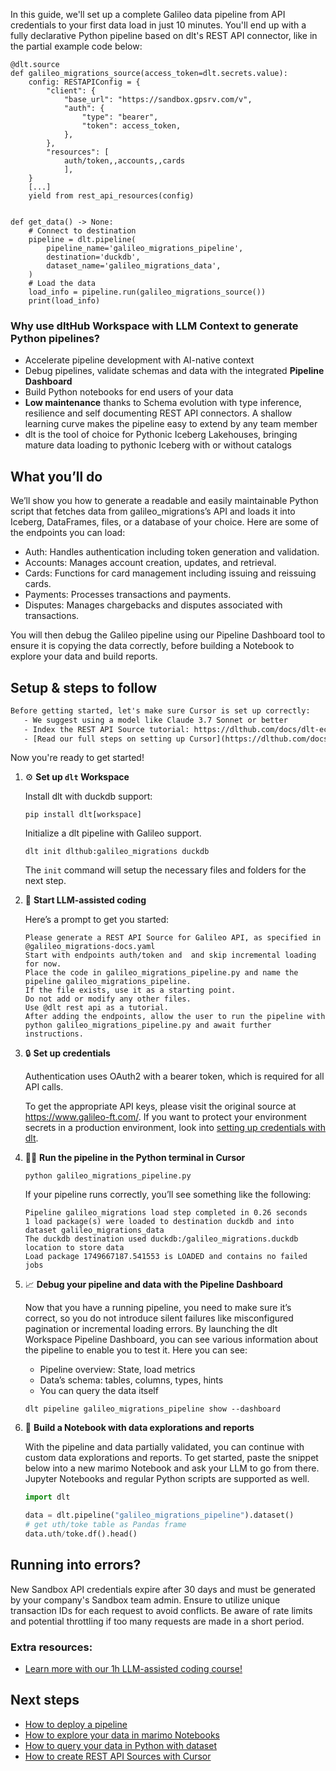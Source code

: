 In this guide, we'll set up a complete Galileo data pipeline from API credentials to your first data load in just 10 minutes. You'll end up with a fully declarative Python pipeline based on dlt's REST API connector, like in the partial example code below:

```python-outcome
@dlt.source
def galileo_migrations_source(access_token=dlt.secrets.value):
    config: RESTAPIConfig = {
        "client": {
            "base_url": "https://sandbox.gpsrv.com/v",
            "auth": {
                "type": "bearer",
                "token": access_token,
            },
        },
        "resources": [
            auth/token,,accounts,,cards
            ],
    }
    [...]
    yield from rest_api_resources(config)


def get_data() -> None:
    # Connect to destination
    pipeline = dlt.pipeline(
        pipeline_name='galileo_migrations_pipeline',
        destination='duckdb',
        dataset_name='galileo_migrations_data', 
    )
    # Load the data
    load_info = pipeline.run(galileo_migrations_source())
    print(load_info) 
```

### Why use dltHub Workspace with LLM Context to generate Python pipelines?

- Accelerate pipeline development with AI-native context
- Debug pipelines, validate schemas and data with the integrated **Pipeline Dashboard**
- Build Python notebooks for end users of your data
- **Low maintenance** thanks to Schema evolution with type inference, resilience and self documenting REST API connectors. A shallow learning curve makes the pipeline easy to extend by any team member
- dlt is the tool of choice for Pythonic Iceberg Lakehouses, bringing mature data loading to pythonic Iceberg with or without catalogs

## What you’ll do

We’ll show you how to generate a readable and easily maintainable Python script that fetches data from galileo_migrations’s API and loads it into Iceberg, DataFrames, files, or a database of your choice. Here are some of the endpoints you can load:

- Auth: Handles authentication including token generation and validation.
- Accounts: Manages account creation, updates, and retrieval.
- Cards: Functions for card management including issuing and reissuing cards.
- Payments: Processes transactions and payments.
- Disputes: Manages chargebacks and disputes associated with transactions.

You will then debug the Galileo pipeline using our Pipeline Dashboard tool to ensure it is copying the data correctly, before building a Notebook to explore your data and build reports.

## Setup & steps to follow

```default
Before getting started, let's make sure Cursor is set up correctly:
   - We suggest using a model like Claude 3.7 Sonnet or better
   - Index the REST API Source tutorial: https://dlthub.com/docs/dlt-ecosystem/verified-sources/rest_api/ and add it to context as **@dlt rest api**
   - [Read our full steps on setting up Cursor](https://dlthub.com/docs/dlt-ecosystem/llm-tooling/cursor-restapi#23-configuring-cursor-with-documentation)
```

Now you're ready to get started!

1. ⚙️ **Set up `dlt` Workspace**
    
    Install dlt with duckdb support:
    ```shell
    pip install dlt[workspace]
    ```

    Initialize a dlt pipeline with Galileo support.
    ```shell
    dlt init dlthub:galileo_migrations duckdb
    ```

    The `init` command will setup the necessary files and folders for the next step.
    
2. 🤠 **Start LLM-assisted coding**
    
    Here’s a prompt to get you started:
    
    ```prompt
    Please generate a REST API Source for Galileo API, as specified in @galileo_migrations-docs.yaml 
    Start with endpoints auth/token and  and skip incremental loading for now. 
    Place the code in galileo_migrations_pipeline.py and name the pipeline galileo_migrations_pipeline. 
    If the file exists, use it as a starting point. 
    Do not add or modify any other files. 
    Use @dlt rest api as a tutorial. 
    After adding the endpoints, allow the user to run the pipeline with python galileo_migrations_pipeline.py and await further instructions.
    ```

    
3. 🔒 **Set up credentials** 
    
    Authentication uses OAuth2 with a bearer token, which is required for all API calls.
    
    To get the appropriate API keys, please visit the original source at https://www.galileo-ft.com/.
    If you want to protect your environment secrets in a production environment, look into [setting up credentials with dlt](https://dlthub.com/docs/walkthroughs/add_credentials).
    
4. 🏃‍♀️ **Run the pipeline in the Python terminal in Cursor**
    
    ```shell
    python galileo_migrations_pipeline.py
    ```
    
    If your pipeline runs correctly, you’ll see something like the following:
    
    ```shell
    Pipeline galileo_migrations load step completed in 0.26 seconds
    1 load package(s) were loaded to destination duckdb and into dataset galileo_migrations_data
    The duckdb destination used duckdb:/galileo_migrations.duckdb location to store data
    Load package 1749667187.541553 is LOADED and contains no failed jobs
    ```
    
5. 📈 **Debug your pipeline and data with the Pipeline Dashboard**

    Now that you have a running pipeline, you need to make sure it’s correct, so you do not introduce silent failures like misconfigured pagination or incremental loading errors. By launching the dlt Workspace Pipeline Dashboard, you can see various information about the pipeline to enable you to test it. Here you can see:
    - Pipeline overview: State, load metrics
    - Data’s schema: tables, columns, types, hints
    - You can query the data itself
    
    ```shell
    dlt pipeline galileo_migrations_pipeline show --dashboard
    ```
    
6. 🐍 **Build a Notebook with data explorations and reports**

    With the pipeline and data partially validated, you can continue with custom data explorations and reports. To get started, paste the snippet below into a new marimo Notebook and ask your LLM to go from there. Jupyter Notebooks and regular Python scripts are supported as well.

    
    ```python
    import dlt

   data = dlt.pipeline("galileo_migrations_pipeline").dataset()
   # get uth/toke table as Pandas frame
   data.uth/toke.df().head()
    ```

## Running into errors?

New Sandbox API credentials expire after 30 days and must be generated by your company's Sandbox team admin. Ensure to utilize unique transaction IDs for each request to avoid conflicts. Be aware of rate limits and potential throttling if too many requests are made in a short period.

### Extra resources:

- [Learn more with our 1h LLM-assisted coding course!](https://www.youtube.com/watch?v=GGid70rnJuM)

## Next steps

- [How to deploy a pipeline](https://dlthub.com/docs/walkthroughs/deploy-a-pipeline)
- [How to explore your data in marimo Notebooks](https://dlthub.com/docs/general-usage/dataset-access/marimo)
- [How to query your data in Python with dataset](https://dlthub.com/docs/general-usage/dataset-access/dataset)
- [How to create REST API Sources with Cursor](https://dlthub.com/docs/dlt-ecosystem/llm-tooling/cursor-restapi)